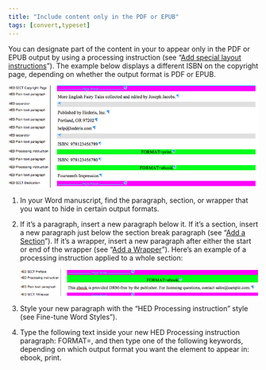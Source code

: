 ```yaml
---
title: "Include content only in the PDF or EPUB"
tags: [convert,typeset]
---
```

 
<html><body><section data-type="chapter" class="hsecchapter" data-hederis-type="hsecchapter" id="include-custom-content" data-pi-attrs="id: include-custom-content; data-tags: convert,typeset;" role="doc-chapter" data-tags="convert,typeset" data-author-name=" " data-book-title=" " title="Include content only in the PDF or EPUB"><p class="hblkp" data-hederis-type="hblkp" id="pTxlEUcTi">You can designate part of the content in your to appear only in the PDF or EPUB output by using a processing instruction (see &#8220;<a href="{% link _docs/custom-design.md %}" data-hederis-type="hspana" id="pGKVAaq93"><span class="Hyperlink" data-hederis-type="hspnspan" id="p1piTpgbt">Add special layout instructions</span></a>&#8221;). The example below displays a different ISBN on the copyright page, depending on whether the output format is PDF or EPUB.</p><img data-hederis-type="hblkimg" class="hblkimg" id="pDLfOjkMz" src="/images/customcontent1.png" data-img-src="/images/customcontent1.png"/><ol class="hwprnumlist" data-hederis-type="hwprnumlist" id="p0cJaKXTl"><li class="hblkoli" data-hederis-type="hblkoli" id="liy0jniaxq"><p class="hblkoli" data-hederis-type="hblklip" id="pYkj072Es">In your Word manuscript, find the paragraph, section, or wrapper that you want to hide in certain output formats.</p></li><li class="hblkoli" data-hederis-type="hblkoli" id="lip0EQKLj3"><p class="hblkoli" data-hederis-type="hblklip" id="pHGnIUHHn">If it&#8217;s a paragraph, insert a new paragraph below it. If it&#8217;s a section, insert a new paragraph just below the section break paragraph (see &#8220;<a href="{% link _docs/add-a-section.md %}" data-hederis-type="hspana" id="pwjKGKG2k"><span class="Hyperlink" data-hederis-type="hspnspan" id="pY5Pi5NWP">Add a Section</span></a>&#8221;). If it&#8217;s a wrapper, insert a new paragraph after either the start or end of the wrapper (see &#8220;<a href="{% link _docs/add-a-wrapper.md %}" data-hederis-type="hspana" id="pY8wfXxzY"><span class="Hyperlink" data-hederis-type="hspnspan" id="pnezTyNn5">Add a Wrapper</span></a>&#8221;). Here&#8217;s an example of a processing instruction applied to a whole section:</p><img data-hederis-type="hblkimg" class="hblkimg" id="pQnVD16bT" src="/images/customcontent2.png" data-img-src="/images/customcontent2.png"/></li><li class="hblkoli" data-hederis-type="hblkoli" id="liyTJPG6Ux"><p class="hblkoli" data-hederis-type="hblklip" id="pctGvP2ck">Style your new paragraph with the &#8220;HED Processing instruction&#8221; style (see Fine-tune Word Styles&#8221;).</p></li><li class="hblkoli" data-hederis-type="hblkoli" id="liaPGnVqVi"><p class="hblkoli" data-hederis-type="hblklip" id="ponrGAJkA">Type the following text inside your new HED Processing instruction paragraph: FORMAT=, and then type one of the following keywords, depending on which output format you want the element to appear in: ebook, print.</p></li></ol></section></body></html>
